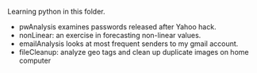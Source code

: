 Learning python in this folder.

*  pwAnalysis examines passwords released after Yahoo hack.
*  nonLinear: an exercise in forecasting non-linear values.
*  emailAnalysis looks at most frequent senders to my gmail account.
*  fileCleanup: analyze geo tags and clean up duplicate images on home computer
